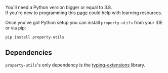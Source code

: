 You'll need a Python version bigger or equal to 3.8.  
If you're new to programming this [page](https://wiki.python.org/moin/BeginnersGuide/NonProgrammers) could help with learning resources.  

Once you've got Python setup you can install `property-utils` from your IDE or via pip: 
```
pip install property-utils
```

## Dependencies
`property-utils`'s only dependency is the [typing-extensions](https://pypi.org/project/typing-extensions/) library.